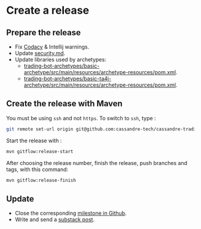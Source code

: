 # Create a release

## Prepare the release
* Fix [Codacy](https://app.codacy.com/gh/cassandre-tech/cassandre-trading-bot/issues) & Intellij warnings.
* Update [security.md](https://github.com/cassandre-tech/cassandre-trading-bot/blob/development/SECURITY.md).
* Update libraries used by archetypes:
  * [trading-bot-archetypes/basic-archetype/src/main/resources/archetype-resources/pom.xml](https://github.com/cassandre-tech/cassandre-trading-bot/blob/development/trading-bot-archetypes/basic-archetype/src/main/resources/archetype-resources/pom.xml).
  * [trading-bot-archetypes/basic-ta4j-archetype/src/main/resources/archetype-resources/pom.xml](https://github.com/cassandre-tech/cassandre-trading-bot/blob/development/trading-bot-archetypes/basic-ta4j-archetype/src/main/resources/archetype-resources/pom.xml).

## Create the release with Maven
You must be using `ssh` and not `https`. To switch to `ssh`, type : 
```bash
git remote set-url origin git@github.com:cassandre-tech/cassandre-trading-bot.git
```

Start the release with :
```bash
mvn gitflow:release-start
```

After choosing the release number, finish the release, push branches and tags, with this command:
```bash
mvn gitflow:release-finish
```

## Update
* Close the corresponding [milestone in Github](https://github.com/cassandre-tech/cassandre-trading-bot/milestones?direction=asc&sort=due_date&state=open).
* Write and send a [substack post](https://cassandre.substack.com/publish?utm_source=menu).
